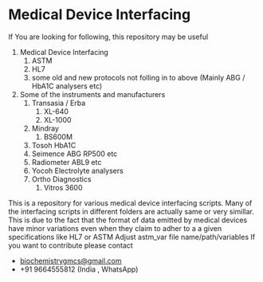# Medical Device Interfacing
If You are looking for following, this repository may be useful
1. Medical Device Interfacing
    1. ASTM
    2. HL7
    3. some old and new protocols not folling in to above (Mainly ABG / HbA1C analysers etc)
2. Some of the  instruments and manufacturers
    1. Transasia  / Erba
        1. XL-640
        2. XL-1000
    2. Mindray
        1. BS600M
    3. Tosoh HbA1C
    4. Seimence ABG RP500 etc
    5. Radiometer ABL9 etc
    6. Yocoh Electrolyte analysers
    7. Ortho Diagnostics
        1. Vitros 3600

This is a repository for various medical device interfacing scripts.
Many of the interfacing scripts in different folders are actually same or very simillar.
This is due to the fact that the format of data emitted by medical devices have minor variations even when they claim to adher to a a given specifications like HL7 or ASTM
Adjust astm_var file name/path/variables
If you want to contribute please contact
- biochemistrygmcs@gmail.com
- +91 9664555812 (India , WhatsApp)

 
